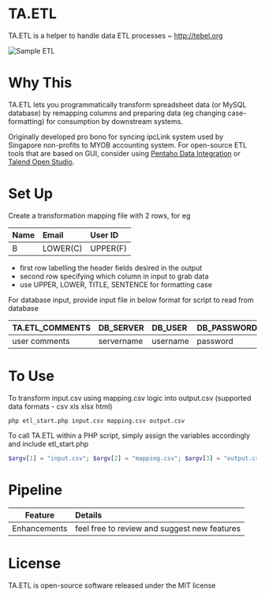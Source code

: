 # TA.ETL
TA.ETL is a helper to handle data ETL processes ~ http://tebel.org

![Sample ETL](https://github.com/tebelorg/TA.ETL/raw/master/sample.png)

# Why This
TA.ETL lets you programmatically transform spreadsheet data (or MySQL database) by remapping columns and preparing data (eg changing case-formatting) for consumption by downstream systems.

Originally developed pro bono for syncing ipcLink system used by Singapore non-profits to MYOB accounting system. For open-source ETL tools that are based on GUI, consider using [Pentaho Data Integration](http://community.pentaho.com/projects/data-integration/) or [Talend Open Studio](https://www.talend.com/download/talend-open-studio#t4).

# Set Up
Create a transformation mapping file with 2 rows, for eg

Name|Email|User ID
:---|:----|:--
B|LOWER(C)|UPPER(F)

- first row labelling the header fields desired in the output
- second row specifying which column in input to grab data
- use UPPER, LOWER, TITLE, SENTENCE for formatting case

For database input, provide input file in below format for script to read from database

TA.ETL_COMMENTS|DB_SERVER|DB_USER|DB_PASSWORD|DB_NAME|DB_TABLE
:--------------|:--------|:------|:----------|:------|:-------
user comments|servername|username|password|database|tablename

# To Use
To transform input.csv using mapping.csv logic into output.csv (supported data formats - csv xls xlsx html)
```
php etl_start.php input.csv mapping.csv output.csv
```
To call TA.ETL within a PHP script, simply assign the variables accordingly and include etl_start.php
```php
$argv[1] = "input.csv"; $argv[2] = "mapping.csv"; $argv[3] = "output.csv"; include('etl_start.php');
```

# Pipeline
Feature|Details
:-----:|:------
Enhancements|feel free to review and suggest new features

# License
TA.ETL is open-source software released under the MIT license
